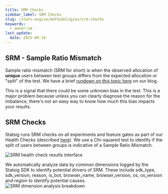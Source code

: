```yaml
---
title: SRM Checks
sidebar_label: SRM Checks
slug: /stats-engine/methodologies/srm-checks
keywords:
  - owner:vm
last_update:
  date: 2025-09-18
---
```


## SRM - Sample Ratio Mismatch

Sample ratio mismatch (SRM for short) is when the observed allocation of __unique__ users between test groups differs from the expected allocation or "split" of the test. We have a brief [rundown on this topic here](https://www.statsig.com/blog/sample-ratio-mismatch) on our blog.

This is a signal that there could be some unknown bias in the test. This is a major problem because unless you can clearly diagnose the reason for the imbalance, there's not an easy way to know how much this bias impacts your results.

## SRM Checks

Statsig runs SRM checks on all experiments and feature gates as part of our Health Checks (described [here](../../experiments-plus/monitor.md)). We use a Chi-squared test to identify if the split of users between groups is indicative of a Sample Ratio Mismatch.

![SRM health check results interface](https://github.com/statsig-io/docs/assets/31516123/3e05224d-64cc-4047-b73a-368be5005af6)

We automatically analyze data by common dimensions logged by the Statsig SDK to identify potential drivers of SRM. These include sdk_type, sdk_version, reason, is_bot, browser_name, browser_version, os, os_version and region to identify potential causes.
![SRM dimension analysis breakdown](https://github.com/statsig-io/docs/assets/31516123/8ecd6930-a493-4f91-8590-71b0f42dfb30)

